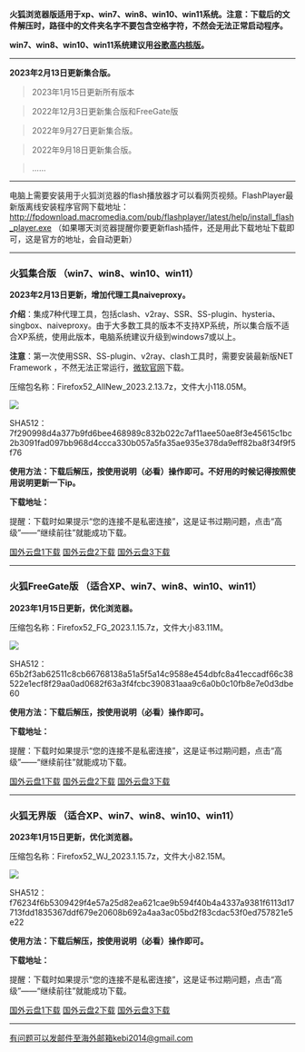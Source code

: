 **火狐浏览器版适用于xp、win7、win8、win10、win11系统。注意：下载后的文件解压时，路径中的文件夹名字不要包含空格字符，不然会无法正常启动程序。**

**win7、win8、win10、win11系统建议用[谷歌高内核版](https://github.com/Alvin9999/new-pac/wiki/%E9%AB%98%E5%86%85%E6%A0%B8%E7%89%88)。**

***

**2023年2月13日更新集合版。**

> 2023年1月15日更新所有版本

> 2022年12月3日更新集合版和FreeGate版

> 2022年9月27日更新集合版。

> 2022年9月18日更新集合版。

> ......

***

电脑上需要安装用于火狐浏览器的flash播放器才可以看网页视频。FlashPlayer最新版离线安装程序官网下载地址：
http://fpdownload.macromedia.com/pub/flashplayer/latest/help/install_flash_player.exe （如果哪天浏览器提醒你要更新flash插件，还是用此下载地址下载即可，这是官方的地址，会自动更新）

***

### 火狐集合版 （win7、win8、win10、win11）

**2023年2月13日更新，增加代理工具naiveproxy。**

**介绍**：集成7种代理工具，包括clash、v2ray、SSR、SS-plugin、hysteria、singbox、naiveproxy。由于大多数工具的版本不支持XP系统，所以集合版不适合XP系统，使用此版本，电脑系统建议升级到windows7或以上。

**注意**：第一次使用SSR、SS-plugin、v2ray、clash工具时，需要安装最新版NET Framework ，不然无法正常运行，[微软官网](https://dotnet.microsoft.com/zh-cn/download/dotnet-framework/net48)下载。

压缩包名称：Firefox52_AllNew_2023.2.13.7z，文件大小118.05M。

![](https://fastly.jsdelivr.net/gh/Alvin9999/pac2/softimag/firefox927.png)

SHA512：7f290998d4a377b9fd6bee468989c832b022c7af11aee50ae8f3e45615c1bc2b3091fad097bb968d4ccca330b057a5fa35ae935e378da9eff82ba8f34f9f5f76

**使用方法：下载后解压，按使用说明（必看）操作即可。不好用的时候记得按照使用说明更新一下ip。**

**下载地址：**

提醒：下载时如果提示“您的连接不是私密连接”，这是证书过期问题，点击“高级”——“继续前往”就能成功下载。

[国外云盘1下载](https://d2.freessr2.xyz/Firefox52_AllNew_2023.2.13.7z) 
[国外云盘2下载](https://d1.freessr1.xyz/Firefox52_AllNew_2023.2.13.7z) 
[国外云盘3下载](https://free.zhujicn2.net/Firefox52_AllNew_2023.2.13.7z) 


***

### 火狐FreeGate版 （适合XP、win7、win8、win10、win11）

**2023年1月15日更新，优化浏览器。**

压缩包名称：Firefox52_FG_2023.1.15.7z，文件大小83.11M。

![](https://fastly.jsdelivr.net/gh/Alvin9999/pac2/softimag/firefox11282.PNG)

SHA512：65b2f3ab62511c8cb66768138a51a5f5a14c9588e454dbfc8a41eccadf66c38522e1ecf8f29aa0ad0682f63a3f4fcbc390831aaa9c6a0b0c10fb8e7e0d3dbe60

**使用方法：下载后解压，按使用说明（必看）操作即可。**

**下载地址：**

提醒：下载时如果提示“您的连接不是私密连接”，这是证书过期问题，点击“高级”——“继续前往”就能成功下载。

[国外云盘1下载](https://d2.freessr2.xyz/Firefox52_FG_2023.1.15.7z) 
[国外云盘2下载](https://d1.freessr1.xyz/Firefox52_FG_2023.1.15.7z) 
[国外云盘3下载](https://free.zhujicn2.net/Firefox52_FG_2023.1.15.7z) 


***

### 火狐无界版 （适合XP、win7、win8、win10、win11）

**2023年1月15日更新，优化浏览器。**

压缩包名称：Firefox52_WJ_2023.1.15.7z，文件大小82.15M。

![](https://fastly.jsdelivr.net/gh/Alvin9999/pac2/softimag/firefox11283.PNG)

SHA512：f76234f6b5309429f4e57a25d82ea621cae9b594f40b4a4337a9381f6113d17713fdd1835367ddf679e20608b692a4aa3ac05bd2f83cdac53f0ed757821e5e22

**使用方法：下载后解压，按使用说明（必看）操作即可。**

**下载地址：**

提醒：下载时如果提示“您的连接不是私密连接”，这是证书过期问题，点击“高级”——“继续前往”就能成功下载。

[国外云盘1下载](https://d2.freessr2.xyz/Firefox52_WJ_2023.1.15.7z) 
[国外云盘2下载](https://d1.freessr1.xyz/Firefox52_WJ_2023.1.15.7z) 
[国外云盘3下载](https://free.zhujicn2.net/Firefox52_WJ_2023.1.15.7z) 

***

有问题可以发邮件至海外邮箱kebi2014@gmail.com